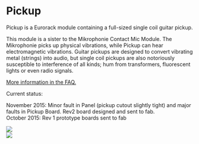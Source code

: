 # Pickup

Pickup is a Eurorack module containing a full-sized single coil guitar pickup.  

This module is a sister to the Mikrophonie Contact Mic Module. The Mikrophonie picks up physical vibrations, while Pickup can hear electromagnetic vibrations. Guitar pickups are designed to convert vibrating metal (strings) into audio, but single coil pickups are also notoriously susceptible to interference of all kinds; hum from transformers, fluorescent lights or even radio signals.

[More information in the FAQ.](https://github.com/TomWhitwell/Pickup/wiki/Music-Thing-Modular-Pickup:-FAQ) 

Current status:  

November 2015: Minor fault in Panel (pickup cutout slightly tight) and major faults in Pickup Board. Rev2 board designed and sent to fab.  
October 2015: Rev 1 prototype boards sent to fab  


![](https://raw.githubusercontent.com/TomWhitwell/Pickup/master/Collateral/pickuppanel.jpg)  
![](https://raw.githubusercontent.com/TomWhitwell/Magnetophone/master/Collateral/tapehead-panel.jpg)
